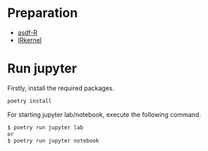 # Preparation

- [asdf-R](https://github.com/iroddis/asdf-R)
- [IRkernel](https://github.com/IRkernel/IRkernel)

# Run jupyter

Firstly, install the required packages.

```zsh
poetry install
```

For starting jupyter lab/notebook, execute the following command.

```zsh
$ poetry run jupyter lab
or
$ poetry run jupyter notebook
```
